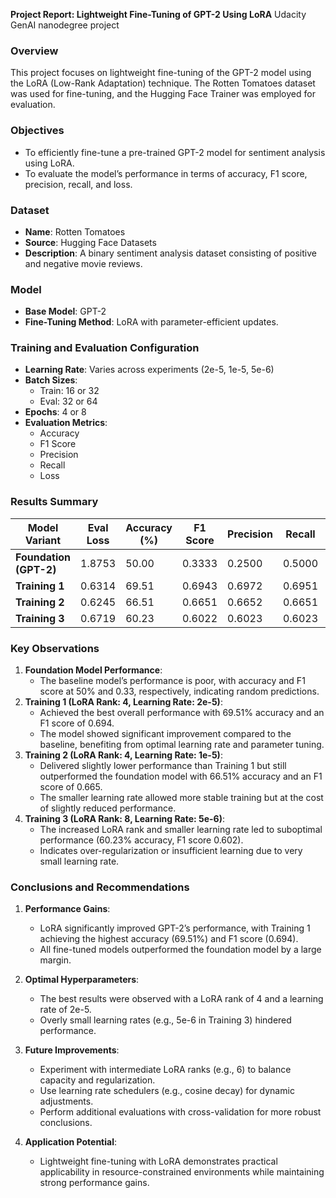 **Project Report: Lightweight Fine-Tuning of GPT-2 Using LoRA**
 Udacity GenAI nanodegree project


### **Overview**
This project focuses on lightweight fine-tuning of the GPT-2 model using the LoRA (Low-Rank Adaptation) technique. The Rotten Tomatoes dataset was used for fine-tuning, and the Hugging Face Trainer was employed for evaluation.

### **Objectives**
- To efficiently fine-tune a pre-trained GPT-2 model for sentiment analysis using LoRA.
- To evaluate the model’s performance in terms of accuracy, F1 score, precision, recall, and loss.

### **Dataset**
- **Name**: Rotten Tomatoes
- **Source**: Hugging Face Datasets
- **Description**: A binary sentiment analysis dataset consisting of positive and negative movie reviews.

### **Model**
- **Base Model**: GPT-2
- **Fine-Tuning Method**: LoRA with parameter-efficient updates.

### **Training and Evaluation Configuration**
- **Learning Rate**: Varies across experiments (2e-5, 1e-5, 5e-6)
- **Batch Sizes**:
  - Train: 16 or 32
  - Eval: 32 or 64
- **Epochs**: 4 or 8
- **Evaluation Metrics**:
  - Accuracy
  - F1 Score
  - Precision
  - Recall
  - Loss

### **Results Summary**

| Model Variant            | Eval Loss | Accuracy (%) | F1 Score | Precision | Recall | Runtime (s) | Samples/sec | Steps/sec |
|--------------------------|-----------|--------------|----------|-----------|--------|-------------|-------------|-----------|
| **Foundation (GPT-2)**  | 1.8753    | 50.00        | 0.3333   | 0.2500    | 0.5000 | 3.7163      | 286.846     | 4.574     |
| **Training 1**          | 0.6314    | 69.51        | 0.6943   | 0.6972    | 0.6951 | 3.9093      | 272.685     | 4.349     |
| **Training 2**          | 0.6245    | 66.51        | 0.6651   | 0.6652    | 0.6651 | 3.6257      | 294.016     | 9.378     |
| **Training 3**          | 0.6719    | 60.23        | 0.6022   | 0.6023    | 0.6023 | 3.5796      | 297.797     | 9.498     |

### **Key Observations**
1. **Foundation Model Performance**:
   - The baseline model’s performance is poor, with accuracy and F1 score at 50% and 0.33, respectively, indicating random predictions.
2. **Training 1 (LoRA Rank: 4, Learning Rate: 2e-5)**:
   - Achieved the best overall performance with 69.51% accuracy and an F1 score of 0.694.
   - The model showed significant improvement compared to the baseline, benefiting from optimal learning rate and parameter tuning.
3. **Training 2 (LoRA Rank: 4, Learning Rate: 1e-5)**:
   - Delivered slightly lower performance than Training 1 but still outperformed the foundation model with 66.51% accuracy and an F1 score of 0.665.
   - The smaller learning rate allowed more stable training but at the cost of slightly reduced performance.
4. **Training 3 (LoRA Rank: 8, Learning Rate: 5e-6)**:
   - The increased LoRA rank and smaller learning rate led to suboptimal performance (60.23% accuracy, F1 score 0.602).
   - Indicates over-regularization or insufficient learning due to very small learning rate.

### **Conclusions and Recommendations**
1. **Performance Gains**:
   - LoRA significantly improved GPT-2’s performance, with Training 1 achieving the highest accuracy (69.51%) and F1 score (0.694).
   - All fine-tuned models outperformed the foundation model by a large margin.

2. **Optimal Hyperparameters**:
   - The best results were observed with a LoRA rank of 4 and a learning rate of 2e-5.
   - Overly small learning rates (e.g., 5e-6 in Training 3) hindered performance.

3. **Future Improvements**:
   - Experiment with intermediate LoRA ranks (e.g., 6) to balance capacity and regularization.
   - Use learning rate schedulers (e.g., cosine decay) for dynamic adjustments.
   - Perform additional evaluations with cross-validation for more robust conclusions.

4. **Application Potential**:
   - Lightweight fine-tuning with LoRA demonstrates practical applicability in resource-constrained environments while maintaining strong performance gains.


